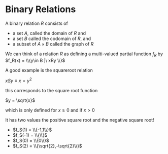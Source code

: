 # Binary Relations

A binary relation $R$ consists of
* a set $A$, called the domain of $R$ and
* a set $B$ called the codomain of $R$, and
* a subset of $A\times B$ called the graph of $R$

We can think of a relation $R$ as defining a multi-valued partial function $f_R$
by 
$f_R(x) = \\{y\in B |\ xRy \\}$

A good example is the squareroot relation 

$x S y \equiv x = y^2$ 

this corresponds to
the square root function 

$y = \sqrt{x}$ 

which is only defined for $x\ge 0$ and if $x\gt 0$

It has two values the positive square root and the negative square root!
* $f_S(1) = \\{-1,1\\}$
* $f_S(-1) = \\{\\}$
* $f_S(0) = \\{0\\}$
* $f_S(2) = \\{\sqrt{2},-\sqrt{2}\\}$

  
